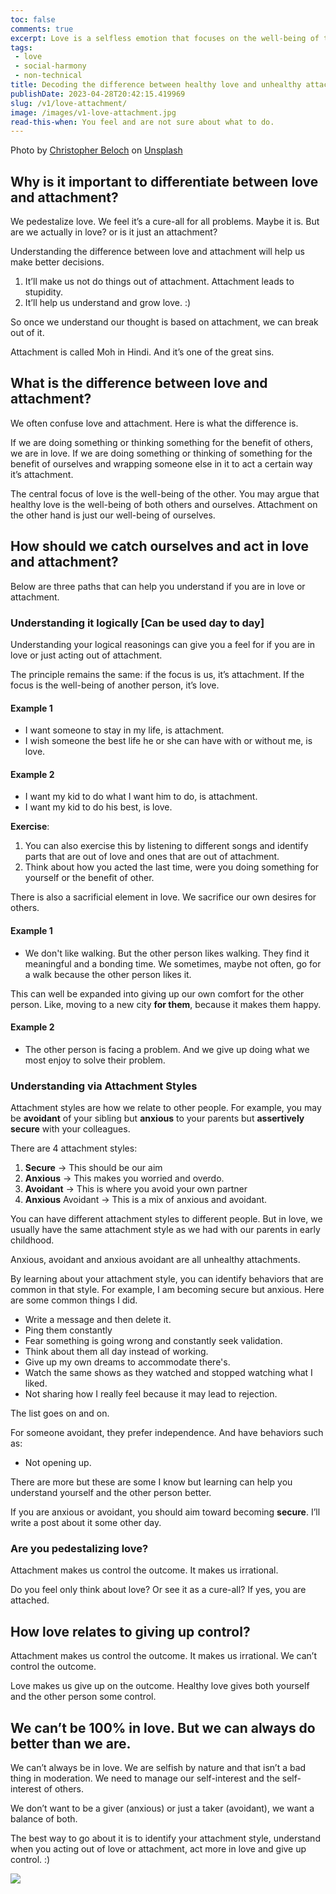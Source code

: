 ```yaml
---
toc: false
comments: true
excerpt: Love is a selfless emotion that focuses on the well-being of the other person, while attachment is a selfish emotion that centers on our own well-being. It's essential to catch ourselves when we act out of attachment and try to shift our focus to acting out of love
tags:
 - love
 - social-harmony
 - non-technical
title: Decoding the difference between healthy love and unhealthy attachment, and choosing healthy love.
publishDate: 2023-04-28T20:42:15.419969
slug: /v1/love-attachment/
image: /images/v1-love-attachment.jpg
read-this-when: You feel and are not sure about what to do.
---
```


Photo by [Christopher Beloch](https://unsplash.com/@cbeloch?utm_source=unsplash&utm_medium=referral&utm_content=creditCopyText) on [Unsplash](https://unsplash.com/images/feelings/love?utm_source=unsplash&utm_medium=referral&utm_content=creditCopyText)

## Why is it important to differentiate between love and attachment?

We pedestalize love. We feel it’s a cure-all for all problems. Maybe it is. But are we actually in love? or is it just an attachment?

Understanding the difference between love and attachment will help us make better decisions.

1. It’ll make us not do things out of attachment. Attachment leads to stupidity.
2. It’ll help us understand and grow love. :)

So once we understand our thought is based on attachment, we can break out of it.

Attachment is called Moh in Hindi. And it’s one of the great sins.

## What is the difference between love and attachment?

We often confuse love and attachment. Here is what the difference is.

If we are doing something or thinking something for the benefit of others, we are in love. If we are doing something or thinking of something for the benefit of ourselves and wrapping someone else in it to act a certain way it’s attachment.

The central focus of love is the well-being of the other. You may argue that healthy love is the well-being of both others and ourselves. Attachment on the other hand is just our well-being of ourselves.

## How should we catch ourselves and act in love and attachment?

Below are three paths that can help you understand if you are in love or attachment.

### Understanding it logically [Can be used day to day]

Understanding your logical reasonings can give you a feel for if you are in love or just acting out of attachment.

The principle remains the same: if the focus is us, it’s attachment. If the focus is the well-being of another person, it’s love.

#### Example 1

- I want someone to stay in my life, is attachment.
- I wish someone the best life he or she can have with or without me, is love.

#### Example 2

- I want my kid to do what I want him to do, is attachment.
- I want my kid to do his best, is love.

**Exercise**:

1. You can also exercise this by listening to different songs and identify parts that are out of love and ones that are out of attachment.
2. Think about how you acted the last time, were you doing something for yourself or the benefit of other.

There is also a sacrificial element in love. We sacrifice our own desires for others.

#### Example 1

- We don't like walking. But the other person likes walking. They find it meaningful and a bonding time. We sometimes, maybe not often, go for a walk because the other person likes it.

This can well be expanded into giving up our own comfort for the other person. Like, moving to a new city **for them**, because it makes them happy.

#### Example 2

- The other person is facing a problem. And we give up doing what we most enjoy to solve their problem.

### Understanding via Attachment Styles

Attachment styles are how we relate to other people. For example, you may be **avoidant** of your sibling but **anxious** to your parents but **assertively secure** with your colleagues.

There are 4 attachment styles:

1. **Secure** → This should be our aim
2. **Anxious** → This makes you worried and overdo.
3. **Avoidant** → This is where you avoid your own partner
4. **Anxious** Avoidant → This is a mix of anxious and avoidant.

You can have different attachment styles to different people. But in love, we usually have the same attachment style as we had with our parents in early childhood.

Anxious, avoidant and anxious avoidant are all unhealthy attachments.

By learning about your attachment style, you can identify behaviors that are common in that style. For example, I am becoming secure but anxious. Here are some common things I did.

- Write a message and then delete it.
- Ping them constantly
- Fear something is going wrong and constantly seek validation.
- Think about them all day instead of working.
- Give up my own dreams to accommodate there's.
- Watch the same shows as they watched and stopped watching what I liked.
- Not sharing how I really feel because it may lead to rejection.

The list goes on and on.

For someone avoidant, they prefer independence. And have behaviors such as:

- Not opening up.

There are more but these are some I know but learning can help you understand yourself and the other person better.

If you are anxious or avoidant, you should aim toward becoming **secure**. I’ll write a post about it some other day.

### Are you pedestalizing love?

Attachment makes us control the outcome. It makes us irrational.

Do you feel only think about love? Or see it as a cure-all? If yes, you are attached.

## How love relates to giving up control?

Attachment makes us control the outcome. It makes us irrational. We can’t control the outcome.

Love makes us give up on the outcome. Healthy love gives both yourself and the other person some control.

## **We can’t be 100% in love. But we can always do better than we are.**

We can’t always be in love. We are selfish by nature and that isn’t a bad thing in moderation. We need to manage our self-interest and the self-interest of others.

We don’t want to be a giver (anxious) or just a taker (avoidant), we want a balance of both.

The best way to go about it is to identify your attachment style, understand when you acting out of love or attachment, act more in love and give up control. :)

![](/images/v1-love-attachment.jpg)